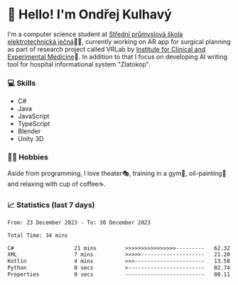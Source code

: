 # 👋 Hello! I'm Ondřej Kulhavý

I'm a computer science student at [Střední průmyslová škola elektrotechnická ječná](https://www.spsejecna.cz/)👨‍🎓, currently working on AR app for surgical planning as part of research project called VRLab by [Institute for Clinical and Experimental Medicine](https://www.ikem.cz/en/)🏥.
In addition to that I focus on developing AI writing tool for hospital informational system "Zlatokop".

### 💻 Skills
- C#
- Java
- JavaScript
- TypeScript
- Blender
- Unity 3D

### 🏋️‍♂️ Hobbies

Aside from programming, I love theater🎭, training in a gym💪, oil-painting🎨 and relaxing with cup of coffee☕.
### 📈 Statistics (last 7 days)
<!--START_SECTION:waka-->

```txt
From: 23 December 2023 - To: 30 December 2023

Total Time: 34 mins

C#                   21 mins         >>>>>>>>>>>>>>>>---------   62.32 %
XML                  7 mins          >>>>>--------------------   21.20 %
Kotlin               4 mins          >>>----------------------   13.58 %
Python               0 secs          >------------------------   02.74 %
Properties           0 secs          -------------------------   00.11 %
```

<!--END_SECTION:waka-->



